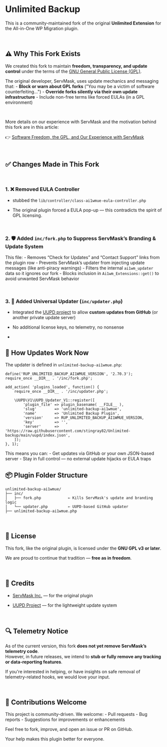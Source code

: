Unlimited Backup
================

This is a community-maintained fork of the original **Unlimited Extension** for
the All-in-One WP Migration plugin.

 

⚠️ Why This Fork Exists
----------------------

We created this fork to maintain **freedom, transparency, and update control**
under the terms of the [GNU General Public License
(GPL)](https://www.gnu.org/licenses/gpl-3.0.html).

The original developer, ServMask, uses update mechanics and messaging that: -
**Block or warn about GPL forks** ("You may be a victim of software
counterfeiting...") - **Override forks silently via their own update
infrastructure** - Include non-free terms like forced EULAs (in a GPL
environment)

 

More details on our experience with ServMask and the motivation behind this fork
are in this article:

  
👉 [Software Freedom, the GPL, and Our Experience with
ServMask](https://techarticles.co.uk/software-freedom-the-gpl-and-our-experience-with-servmask/)

 

✅ Changes Made in This Fork
---------------------------

 

### 1. ❌ Removed EULA Controller

-   stubbed the `lib/controller/class-ai1wmue-eula-controller.php`

-   The original plugin forced a EULA pop-up — this contradicts the spirit of
    GPL licensing.

 

### 2. 🛡️ Added `inc/fork.php` to Suppress ServMask’s Branding & Update System

This file: - Removes “Check for Updates” and “Contact Support” links from the
plugin row - Prevents ServMask’s updater from injecting update messages (like
anti-piracy warnings) - Filters the internal `ai1wm_updater` data so it ignores
our fork - Blocks inclusion in `Ai1wm_Extensions::get()` to avoid unwanted
ServMask behavior

 

### 3. 🔄 Added Universal Updater (`inc/updater.php`)

-   Integrated the [UUPD project](https://github.com/stingray82/uupd) to allow
    **custom updates from GitHub** (or another private update server)

-   No additional license keys, no telemetry, no nonsense

-    

🚀 How Updates Work Now
----------------------

The updater is defined in `unlimited-backup-ai1wmue.php`:

~~~~~~~~~~~~~~~~~~~~~~~~~~~~~~~~~~~~~~~~~~~~~~~~~~~~~~~~~~~~~~~~~~~~~~~~~~~~~~~~
define('RUP_UNLIMITED_BACKUP_AI1WMUE_VERSION', '2.70.3');
require_once __DIR__ . '/inc/fork.php';

add_action( 'plugins_loaded', function() {
    require_once __DIR__ . '/inc/updater.php';

    \UUPD\V1\UUPD_Updater_V1::register([
        'plugin_file' => plugin_basename( __FILE__ ),
        'slug'        => 'unlimited-backup-ai1wmue',
        'name'        => 'Unlimited Backup Plugin',
        'version'     => RUP_UNLIMITED_BACKUP_AI1WMUE_VERSION,
        'key'         => '',
        'server'      => 'https://raw.githubusercontent.com/stingray82/Unlimited-backup/main/uupd/index.json',
    ]);
}, 1);
~~~~~~~~~~~~~~~~~~~~~~~~~~~~~~~~~~~~~~~~~~~~~~~~~~~~~~~~~~~~~~~~~~~~~~~~~~~~~~~~

This means you can: - Get updates via GitHub or your own JSON-based server -
Stay in full control — no external update hijacks or EULA traps

📦 Plugin Folder Structure
-------------------------

~~~~~~~~~~~~~~~~~~~~~~~~~~~~~~~~~~~~~~~~~~~~~~~~~~~~~~~~~~~~~~~~~~~~~~~~~~~~~~~~
unlimited-backup-ai1wmue/
├── inc/
│   ├── fork.php            ← Kills ServMask's update and branding logic
│   └── updater.php         ← UUPD-based GitHub updater
├── unlimited-backup-ai1wmue.php
~~~~~~~~~~~~~~~~~~~~~~~~~~~~~~~~~~~~~~~~~~~~~~~~~~~~~~~~~~~~~~~~~~~~~~~~~~~~~~~~

 

🧾 License
---------

This fork, like the original plugin, is licensed under the **GNU GPL v3 or
later**.

We are proud to continue that tradition — **free as in freedom**.

 

🙌 Credits
---------

-   [ServMask Inc.](https://servmask.com) — for the original plugin

-   [UUPD Project](https://github.com/stingray82/uupd) — for the lightweight
    update system

 

🔍 Telemetry Notice
------------------

As of the current version, this fork **does not yet remove ServMask’s telemetry
code**.  
However, in future releases, we intend to **stub or fully remove any tracking or
data-reporting features**.

If you're interested in helping, or have insights on safe removal of
telemetry-related hooks, we would love your input.

 

🤝 Contributions Welcome
-----------------------

This project is community-driven. We welcome: - Pull requests - Bug reports -
Suggestions for improvements or enhancements

Feel free to fork, improve, and open an issue or PR on GitHub.

Your help makes this plugin better for everyone.
